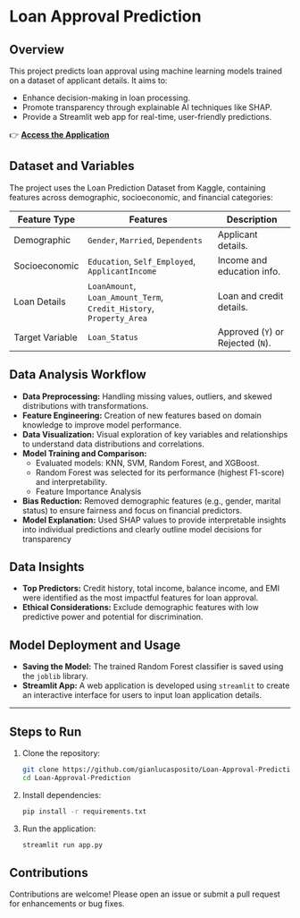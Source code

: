 # Loan Approval Prediction

## Overview

This project predicts loan approval using machine learning models trained on a dataset of applicant details. It aims to:
- Enhance decision-making in loan processing.
- Promote transparency through explainable AI techniques like SHAP.
- Provide a Streamlit web app for real-time, user-friendly predictions.

👉 [**Access the Application**](#https://loanapprover.streamlit.app/)

## Dataset and Variables

The project uses the Loan Prediction Dataset from Kaggle, containing features across demographic, socioeconomic, and financial categories:

| **Feature Type** | **Features**                                         | **Description**                         |
|------------------|-----------------------------------------------------|-----------------------------------------|
| Demographic      | `Gender`, `Married`, `Dependents`                   | Applicant details.                      |
| Socioeconomic    | `Education`, `Self_Employed`, `ApplicantIncome`     | Income and education info.              |
| Loan Details     | `LoanAmount`, `Loan_Amount_Term`, `Credit_History`, `Property_Area`  | Loan and credit details.                |
| Target Variable  | `Loan_Status`                                       | Approved (`Y`) or Rejected (`N`).       |


## Data Analysis Workflow

- **Data Preprocessing:** Handling missing values, outliers, and skewed distributions with transformations.
- **Feature Engineering:** Creation of new features based on domain knowledge to improve model performance.
- **Data Visualization:** Visual exploration of key variables and relationships to understand data distributions and correlations.
- **Model Training and Comparison:**
  - Evaluated models: KNN, SVM, Random Forest, and XGBoost.
  - Random Forest was selected for its performance (highest F1-score) and interpretability.
  - Feature Importance Analysis
- **Bias Reduction:** Removed demographic features (e.g., gender, marital status) to ensure fairness and focus on financial predictors.
- **Model Explanation:** Used SHAP values to provide interpretable insights into individual predictions and clearly outline model decisions for transparency

## Data Insights

- **Top Predictors:** Credit history, total income, balance income, and EMI were identified as the most impactful features for loan approval.
- **Ethical Considerations:** Exclude demographic features with low predictive power and potential for discrimination.

## Model Deployment and Usage

- **Saving the Model:** The trained Random Forest classifier is saved using the `joblib` library.
- **Streamlit App:** A web application is developed using `streamlit` to create an interactive interface for users to input loan application details.
   
---

## Steps to Run

1. Clone the repository:
    ```bash
    git clone https://github.com/gianlucasposito/Loan-Approval-Prediction
    cd Loan-Approval-Prediction
    ```

2. Install dependencies:
    ```bash
    pip install -r requirements.txt
    ```

3. Run the application:
    ```bash
    streamlit run app.py
    ```

## Contributions

Contributions are welcome! Please open an issue or submit a pull request for enhancements or bug fixes.

